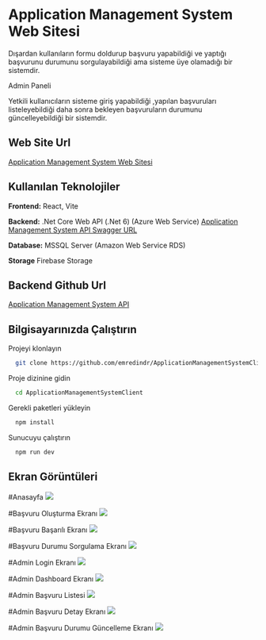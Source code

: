 
# Application Management System Web Sitesi

Dışardan kullanıların formu doldurup başvuru yapabildiği ve yaptığı başvurunu durumunu sorgulayabildiği ama sisteme üye olamadığı bir sistemdir.

Admin Paneli 

Yetkili kullanıcıların sisteme giriş yapabildiği ,yapılan başvuruları listeleyebildiği daha sonra bekleyen başvuruların durumunu güncelleyebildiği bir sistemdir.

## Web Site Url

[Application Management System Web Sitesi](https://application-management-system.netlify.app/)

## Kullanılan Teknolojiler

**Frontend:** React, Vite

**Backend:** .Net Core Web API (.Net 6) (Azure Web Service)
[Application Management System API Swagger URL](https://applicationmanagementsystemapi.azurewebsites.net/swagger/index.html)

**Database:** MSSQL Server (Amazon Web Service RDS)


**Storage** Firebase Storage

## Backend Github Url

[Application Management System API](https://github.com/emredindr/ApplicationManagementSystemAPI)

  
## Bilgisayarınızda Çalıştırın

Projeyi klonlayın

```bash
  git clone https://github.com/emredindr/ApplicationManagementSystemClient
```

Proje dizinine gidin

```bash
  cd ApplicationManagementSystemClient
```

Gerekli paketleri yükleyin

```bash
  npm install
```

Sunucuyu çalıştırın

```bash
  npm run dev
```


## Ekran Görüntüleri

#Anasayfa
![](https://firebasestorage.googleapis.com/v0/b/archive-ed.appspot.com/o/AMSScreenshots%2FAnasayfa.png?alt=media&token=76ea5cb3-17ca-4684-8994-9a1d548f7570)

#Başvuru Oluşturma Ekranı
![](https://firebasestorage.googleapis.com/v0/b/archive-ed.appspot.com/o/AMSScreenshots%2FBa%C5%9Fvuru%20Olu%C5%9Fturma%20Ekran%C4%B1.png?alt=media&token=816e62e1-c642-48c8-92ca-6bee9977ba5b)

#Başvuru Başarılı Ekranı 
![](https://firebasestorage.googleapis.com/v0/b/archive-ed.appspot.com/o/AMSScreenshots%2FBa%C5%9Fvuru%20Ba%C5%9Far%C4%B1l%C4%B1%20Ekran%C4%B1.png?alt=media&token=ce71bf42-69ad-46bf-bedf-fae4c9fe0786)

#Başvuru Durumu Sorgulama Ekranı
![](https://firebasestorage.googleapis.com/v0/b/archive-ed.appspot.com/o/AMSScreenshots%2FBa%C5%9Fvuru%20Durumu%20Sorgulama%20Ekran%C4%B1.png?alt=media&token=cedf2d76-48c4-49dd-8e82-6d79ace9d274)

#Admin Login Ekranı 
![](https://firebasestorage.googleapis.com/v0/b/archive-ed.appspot.com/o/AMSScreenshots%2FAdmin%20Login%20Ekran%C4%B1.png?alt=media&token=7045d70f-d143-4be1-9eec-5479e3c946b2)

#Admin Dashboard Ekranı
![](https://firebasestorage.googleapis.com/v0/b/archive-ed.appspot.com/o/AMSScreenshots%2FAdmin%20Dashboard%20Ekran%C4%B1.png?alt=media&token=ed321dd4-794e-4e01-932a-df25893143ee)

#Admin Başvuru Listesi 
![](https://firebasestorage.googleapis.com/v0/b/archive-ed.appspot.com/o/AMSScreenshots%2FAdmin%20Ba%C5%9Fvuru%20Listesi%20Ekran%C4%B1.png?alt=media&token=2b76dcf5-e4ac-4e9c-a39e-48587cc102d6)

#Admin Başvuru Detay Ekranı
![](https://firebasestorage.googleapis.com/v0/b/archive-ed.appspot.com/o/AMSScreenshots%2FAdmin%20Ba%C5%9Fvuru%20Detay%20Ekran%C4%B1.png?alt=media&token=b7ab64cc-68aa-46d1-a067-591c993dc4f6)

#Admin Başvuru Durumu Güncelleme Ekranı 
![](https://firebasestorage.googleapis.com/v0/b/archive-ed.appspot.com/o/AMSScreenshots%2FAdmin%20Ba%C5%9Fvuru%20Durumu%20G%C3%BCncelleme%20Ekran%C4%B1.png?alt=media&token=d8787f69-5dcc-4f33-920f-339829ca5d1c)
